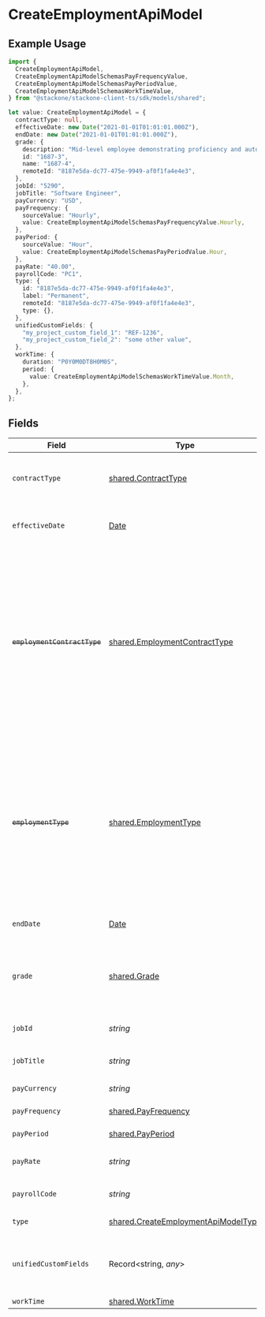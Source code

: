 # CreateEmploymentApiModel

## Example Usage

```typescript
import {
  CreateEmploymentApiModel,
  CreateEmploymentApiModelSchemasPayFrequencyValue,
  CreateEmploymentApiModelSchemasPayPeriodValue,
  CreateEmploymentApiModelSchemasWorkTimeValue,
} from "@stackone/stackone-client-ts/sdk/models/shared";

let value: CreateEmploymentApiModel = {
  contractType: null,
  effectiveDate: new Date("2021-01-01T01:01:01.000Z"),
  endDate: new Date("2021-01-01T01:01:01.000Z"),
  grade: {
    description: "Mid-level employee demonstrating proficiency and autonomy.",
    id: "1687-3",
    name: "1687-4",
    remoteId: "8187e5da-dc77-475e-9949-af0f1fa4e4e3",
  },
  jobId: "5290",
  jobTitle: "Software Engineer",
  payCurrency: "USD",
  payFrequency: {
    sourceValue: "Hourly",
    value: CreateEmploymentApiModelSchemasPayFrequencyValue.Hourly,
  },
  payPeriod: {
    sourceValue: "Hour",
    value: CreateEmploymentApiModelSchemasPayPeriodValue.Hour,
  },
  payRate: "40.00",
  payrollCode: "PC1",
  type: {
    id: "8187e5da-dc77-475e-9949-af0f1fa4e4e3",
    label: "Permanent",
    remoteId: "8187e5da-dc77-475e-9949-af0f1fa4e4e3",
    type: {},
  },
  unifiedCustomFields: {
    "my_project_custom_field_1": "REF-1236",
    "my_project_custom_field_2": "some other value",
  },
  workTime: {
    duration: "P0Y0M0DT8H0M0S",
    period: {
      value: CreateEmploymentApiModelSchemasWorkTimeValue.Month,
    },
  },
};
```

## Fields

| Field                                                                                                                                                                                   | Type                                                                                                                                                                                    | Required                                                                                                                                                                                | Description                                                                                                                                                                             | Example                                                                                                                                                                                 |
| --------------------------------------------------------------------------------------------------------------------------------------------------------------------------------------- | --------------------------------------------------------------------------------------------------------------------------------------------------------------------------------------- | --------------------------------------------------------------------------------------------------------------------------------------------------------------------------------------- | --------------------------------------------------------------------------------------------------------------------------------------------------------------------------------------- | --------------------------------------------------------------------------------------------------------------------------------------------------------------------------------------- |
| `contractType`                                                                                                                                                                          | [shared.ContractType](../../../sdk/models/shared/contracttype.md)                                                                                                                       | :heavy_minus_sign:                                                                                                                                                                      | The employment work schedule type                                                                                                                                                       |                                                                                                                                                                                         |
| `effectiveDate`                                                                                                                                                                         | [Date](https://developer.mozilla.org/en-US/docs/Web/JavaScript/Reference/Global_Objects/Date)                                                                                           | :heavy_minus_sign:                                                                                                                                                                      | The effective date of the employment contract                                                                                                                                           | 2021-01-01T01:01:01.000Z                                                                                                                                                                |
| ~~`employmentContractType`~~                                                                                                                                                            | [shared.EmploymentContractType](../../../sdk/models/shared/employmentcontracttype.md)                                                                                                   | :heavy_minus_sign:                                                                                                                                                                      | : warning: ** DEPRECATED **: This will be removed in a future release, please migrate away from it as soon as possible.<br/><br/>The employment work schedule type (e.g., full-time, part-time) | full_time                                                                                                                                                                               |
| ~~`employmentType`~~                                                                                                                                                                    | [shared.EmploymentType](../../../sdk/models/shared/employmenttype.md)                                                                                                                   | :heavy_minus_sign:                                                                                                                                                                      | : warning: ** DEPRECATED **: This will be removed in a future release, please migrate away from it as soon as possible.<br/><br/>The type of employment (e.g., contractor, permanent)   | permanent                                                                                                                                                                               |
| `endDate`                                                                                                                                                                               | [Date](https://developer.mozilla.org/en-US/docs/Web/JavaScript/Reference/Global_Objects/Date)                                                                                           | :heavy_minus_sign:                                                                                                                                                                      | The end date of employment                                                                                                                                                              | 2021-01-01T01:01:01.000Z                                                                                                                                                                |
| `grade`                                                                                                                                                                                 | [shared.Grade](../../../sdk/models/shared/grade.md)                                                                                                                                     | :heavy_minus_sign:                                                                                                                                                                      | Represents the employee’s position within the organizational hierarchy.                                                                                                                 |                                                                                                                                                                                         |
| `jobId`                                                                                                                                                                                 | *string*                                                                                                                                                                                | :heavy_minus_sign:                                                                                                                                                                      | The employee job id                                                                                                                                                                     | 5290                                                                                                                                                                                    |
| `jobTitle`                                                                                                                                                                              | *string*                                                                                                                                                                                | :heavy_minus_sign:                                                                                                                                                                      | The job title of the employee                                                                                                                                                           | Software Engineer                                                                                                                                                                       |
| `payCurrency`                                                                                                                                                                           | *string*                                                                                                                                                                                | :heavy_minus_sign:                                                                                                                                                                      | The currency used for pay                                                                                                                                                               | USD                                                                                                                                                                                     |
| `payFrequency`                                                                                                                                                                          | [shared.PayFrequency](../../../sdk/models/shared/payfrequency.md)                                                                                                                       | :heavy_minus_sign:                                                                                                                                                                      | The pay frequency                                                                                                                                                                       | hourly                                                                                                                                                                                  |
| `payPeriod`                                                                                                                                                                             | [shared.PayPeriod](../../../sdk/models/shared/payperiod.md)                                                                                                                             | :heavy_minus_sign:                                                                                                                                                                      | The pay period                                                                                                                                                                          | monthly                                                                                                                                                                                 |
| `payRate`                                                                                                                                                                               | *string*                                                                                                                                                                                | :heavy_minus_sign:                                                                                                                                                                      | The pay rate for the employee                                                                                                                                                           | 40.00                                                                                                                                                                                   |
| `payrollCode`                                                                                                                                                                           | *string*                                                                                                                                                                                | :heavy_minus_sign:                                                                                                                                                                      | The payroll code of the employee                                                                                                                                                        | PC1                                                                                                                                                                                     |
| `type`                                                                                                                                                                                  | [shared.CreateEmploymentApiModelType](../../../sdk/models/shared/createemploymentapimodeltype.md)                                                                                       | :heavy_minus_sign:                                                                                                                                                                      | The type of employment                                                                                                                                                                  |                                                                                                                                                                                         |
| `unifiedCustomFields`                                                                                                                                                                   | Record<string, *any*>                                                                                                                                                                   | :heavy_minus_sign:                                                                                                                                                                      | Custom Unified Fields configured in your StackOne project                                                                                                                               | {<br/>"my_project_custom_field_1": "REF-1236",<br/>"my_project_custom_field_2": "some other value"<br/>}                                                                                |
| `workTime`                                                                                                                                                                              | [shared.WorkTime](../../../sdk/models/shared/worktime.md)                                                                                                                               | :heavy_minus_sign:                                                                                                                                                                      | N/A                                                                                                                                                                                     |                                                                                                                                                                                         |